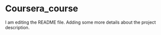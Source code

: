 # Coursera_course

I am editing the README file. Adding some more details about the project description.

